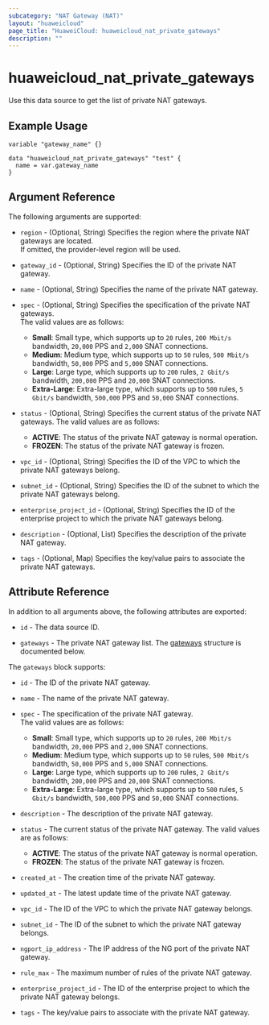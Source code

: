 ```yaml
---
subcategory: "NAT Gateway (NAT)"
layout: "huaweicloud"
page_title: "HuaweiCloud: huaweicloud_nat_private_gateways"
description: ""
---
```


# huaweicloud_nat_private_gateways

Use this data source to get the list of private NAT gateways.

## Example Usage

```hcl
variable "gateway_name" {}

data "huaweicloud_nat_private_gateways" "test" {
  name = var.gateway_name
}
```

## Argument Reference

The following arguments are supported:

* `region` - (Optional, String) Specifies the region where the private NAT gateways are located.  
  If omitted, the provider-level region will be used.

* `gateway_id` - (Optional, String) Specifies the ID of the private NAT gateway.

* `name` - (Optional, String) Specifies the name of the private NAT gateway.  

* `spec` - (Optional, String) Specifies the specification of the private NAT gateways.  
  The valid values are as follows:
  + **Small**: Small type, which supports up to `20` rules, `200 Mbit/s` bandwidth, `20,000` PPS and `2,000` SNAT
    connections.
  + **Medium**: Medium type, which supports up to `50` rules, `500 Mbit/s` bandwidth, `50,000` PPS and `5,000` SNAT
    connections.
  + **Large**: Large type, which supports up to `200` rules, `2 Gbit/s` bandwidth, `200,000` PPS and `20,000` SNAT
    connections.
  + **Extra-Large**: Extra-large type, which supports up to `500` rules, `5 Gbit/s` bandwidth, `500,000` PPS and
    `50,000` SNAT connections.

* `status` - (Optional, String) Specifies the current status of the private NAT gateways.
  The valid values are as follows:
  + **ACTIVE**: The status of the private NAT gateway is normal operation.
  + **FROZEN**: The status of the private NAT gateway is frozen.

* `vpc_id` - (Optional, String) Specifies the ID of the VPC to which the private NAT gateways belong.

* `subnet_id` - (Optional, String) Specifies the ID of the subnet to which the private NAT gateways belong.

* `enterprise_project_id` - (Optional, String) Specifies the ID of the enterprise project to which the private NAT
  gateways belong.

* `description` - (Optional, List) Specifies the description of the private NAT gateway.  

* `tags` - (Optional, Map) Specifies the key/value pairs to associate the private NAT gateways.

## Attribute Reference

In addition to all arguments above, the following attributes are exported:

* `id` - The data source ID.

* `gateways` - The private NAT gateway list.
  The [gateways](#Gateway_Gateways) structure is documented below.

<a name="Gateway_Gateways"></a>
The `gateways` block supports:

* `id` - The ID of the private NAT gateway.

* `name` - The name of the private NAT gateway.  

* `spec` - The specification of the private NAT gateway.  
  The valid values are as follows:
  + **Small**: Small type, which supports up to `20` rules, `200 Mbit/s` bandwidth, `20,000` PPS and `2,000` SNAT
    connections.
  + **Medium**: Medium type, which supports up to `50` rules, `500 Mbit/s` bandwidth, `50,000` PPS and `5,000` SNAT
    connections.
  + **Large**: Large type, which supports up to `200` rules, `2 Gbit/s` bandwidth, `200,000` PPS and `20,000` SNAT
    connections.
  + **Extra-Large**: Extra-large type, which supports up to `500` rules, `5 Gbit/s` bandwidth, `500,000` PPS and
    `50,000` SNAT connections.

* `description` - The description of the private NAT gateway.

* `status` - The current status of the private NAT gateway.
  The valid values are as follows:
  + **ACTIVE**: The status of the private NAT gateway is normal operation.
  + **FROZEN**: The status of the private NAT gateway is frozen.

* `created_at` - The creation time of the private NAT gateway.

* `updated_at` - The latest update time of the private NAT gateway.

* `vpc_id` - The ID of the VPC to which the private NAT gateway belongs.

* `subnet_id` - The ID of the subnet to which the private NAT gateway belongs.

* `ngport_ip_address` - The IP address of the NG port of the private NAT gateway.

* `rule_max` - The maximum number of rules of the private NAT gateway.

* `enterprise_project_id` - The ID of the enterprise project to which the private NAT gateway belongs.

* `tags` - The key/value pairs to associate with the private NAT gateway.
